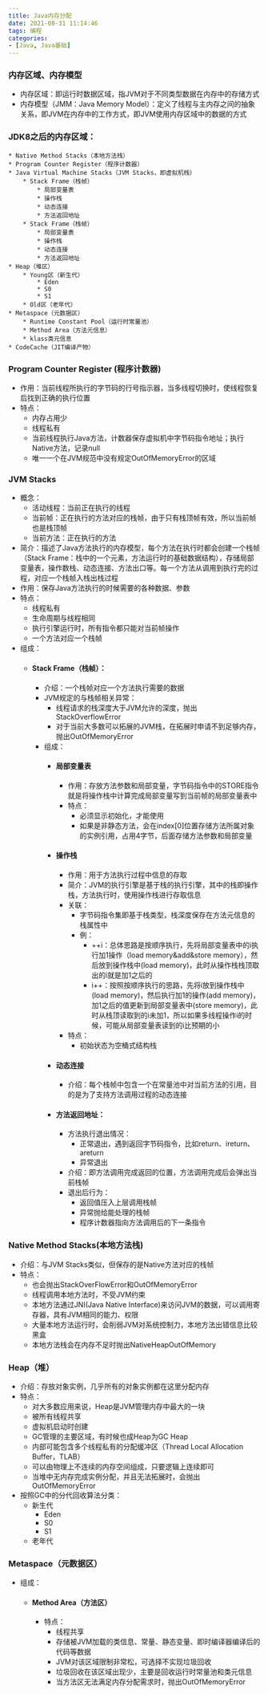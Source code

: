 ```yaml
---
title: Java内存分配
date: 2021-08-31 11:14:46
tags: 编程
categories:
- [Java, Java基础]
---
```


### 内存区域、内存模型
* 内存区域：即运行时数据区域，指JVM对于不同类型数据在内存中的存储方式
* 内存模型（JMM：Java Memory Model）：定义了线程与主内存之间的抽象关系，即JVM在内存中的工作方式，即JVM使用内存区域中的数据的方式

### JDK8之后的内存区域：
```
* Native Method Stacks（本地方法栈）
* Program Counter Register（程序计数器）
* Java Virtual Machine Stacks（JVM Stacks，即虚拟机栈）
    * Stack Frame（栈帧）
        * 局部变量表
        * 操作栈
        * 动态连接
        * 方法返回地址
    * Stack Frame（栈帧）
        * 局部变量表
        * 操作栈
        * 动态连接
        * 方法返回地址
* Heap（堆区）
    * Young区（新生代）
        * Eden
        * S0
        * S1
    * Old区（老年代）
* Metaspace（元数据区）
    * Runtime Constant Pool（运行时常量池）
    * Method Area（方法元信息）
    * klass类元信息
* CodeCache（JIT编译产物） 
```

### Program Counter Register (程序计数器)
* 作用：当前线程所执行的字节码的行号指示器，当多线程切换时，使线程恢复后找到正确的执行位置
* 特点：
    * 内存占用少
    * 线程私有
    * 当前线程执行Java方法，计数器保存虚拟机中字节码指令地址；执行Native方法，记录null
    * 唯一一个在JVM规范中没有规定OutOfMemoryError的区域
   
### JVM Stacks
* 概念：
    * 活动线程：当前正在执行的线程
    * 当前帧：正在执行的方法对应的栈帧，由于只有栈顶帧有效，所以当前帧也是栈顶帧
    * 当前方法：正在执行的方法
* 简介：描述了Java方法执行的内存模型，每个方法在执行时都会创建一个栈帧（Stack Frame：栈中的一个元素，方法运行时的基础数据结构），存储局部变量表，操作数栈、动态连接、方法出口等。每一个方法从调用到执行完的过程，对应一个栈帧入栈出栈过程
* 作用：保存Java方法执行的时候需要的各种数据、参数
* 特点：
    * 线程私有
    * 生命周期与线程相同
    * 执行引擎运行时，所有指令都只能对当前帧操作
    * 一个方法对应一个栈帧
* 组成：
    * #### Stack Frame（栈帧）：
        * 介绍：一个栈帧对应一个方法执行需要的数据
        * JVM规定的与栈帧相关异常：
            * 线程请求的栈深度大于JVM允许的深度，抛出StackOverflowError
            * 对于当前大多数可以拓展的JVM栈，在拓展时申请不到足够内存，抛出OutOfMemoryError
        * 组成：
            * #### 局部变量表
                * 作用：存放方法参数和局部变量，字节码指令中的STORE指令就是将操作栈中计算完成局部变量写到当前帧的局部变量表中
                * 特点：
                    * 必须显示初始化，才能使用
                    * 如果是非静态方法，会在index[0]位置存储方法所属对象的实例引用，占用4字节，后面存储方法参数和局部变量
            * #### 操作栈
                * 作用：用于方法执行过程中信息的存取
                * 简介：JVM的执行引擎是基于栈的执行引擎，其中的栈即操作栈，方法执行时，使用操作栈进行存取信息
                * 关联：
                    * 字节码指令集即基于栈类型，栈深度保存在方法元信息的栈属性中
                    * 例：
                        * ++i：总体思路是按顺序执行，先将局部变量表中的i执行加1操作（load memory&add&store memory），然后放到操作栈中(load memory)，此时从操作栈栈顶取出的i就是加1之后的
                        * i++：按照按顺序执行的思路，先将i放到操作栈中(load memory)，然后执行加1的操作(add memory)，加1之后的值更新到局部变量表中(store memory)，此时从栈顶读取到的i未加1，所以如果多线程操作i的时候，可能从局部变量表读到的i比预期的小
                * 特点：
                    * 初始状态为空桶式结构栈
            * #### 动态连接
                * 介绍：每个栈帧中包含一个在常量池中对当前方法的引用，目的是为了支持方法调用过程的动态连接
            * #### 方法返回地址：
                * 方法执行退出情况：
                    * 正常退出，遇到返回字节码指令，比如return、ireturn、areturn
                    * 异常退出
                * 介绍：即方法调用完成返回的位置，方法调用完成后会弹出当前栈帧
                * 退出后行为：
                    * 返回值压入上层调用栈帧 
                    * 异常抛给能处理的栈帧
                    * 程序计数器指向方法调用后的下一条指令    
        
### Native Method Stacks(本地方法栈)
* 介绍：与JVM Stacks类似，但保存的是Native方法对应的栈帧
* 特点：
    * 也会抛出StackOverFlowError和OutOfMemoryError
    * 线程调用本地方法时，不受JVM约束
    * 本地方法通过JNI(Java Native Interface)来访问JVM的数据，可以调用寄存器，具有JVM相同的能力、权限
    * 大量本地方法运行时，会削弱JVM对系统控制力，本地方法出错信息比较黑盒
    * 本地方法栈会在内存不足时抛出NativeHeapOutOfMemory

### Heap（堆）
* 介绍：存放对象实例，几乎所有的对象实例都在这里分配内存
* 特点：
    * 对大多数应用来说，Heap是JVM管理内存中最大的一块
    * 被所有线程共享
    * 虚拟机启动时创建
    * GC管理的主要区域，有时候也成Heap为GC Heap
    * 内部可能包含多个线程私有的分配缓冲区（Thread Local Allocation Buffer，TLAB）
    * 可以由物理上不连续的内存空间组成，只要逻辑上连续即可
    * 当堆中无内存完成实例分配，并且无法拓展时，会抛出OutOfMemoryError
* 按照GC中的分代回收算法分类：
    * 新生代
        * Eden
        * S0
        * S1
    * 老年代 
            
### Metaspace（元数据区）
* 组成：
    * #### Method Area（方法区）
        * 特点：
            * 线程共享
            * 存储被JVM加载的类信息、常量、静态变量、即时编译器编译后的代码等数据
            * JVM对该区域限制非常松，可选择不实现垃圾回收
            * 垃圾回收在该区域出现少，主要是回收运行时常量池和类元信息
            * 当方法区无法满足内存分配需求时，抛出OutOfMemoryError
            
    

